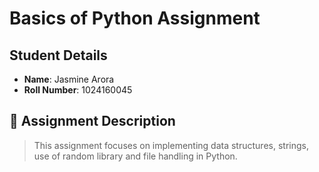 # Basics of Python Assignment

##  Student Details
- **Name**: Jasmine Arora
- **Roll Number**: 1024160045  


## 📝 Assignment Description

> This assignment focuses on implementing data structures, strings, use of random library and file handling in Python.  

